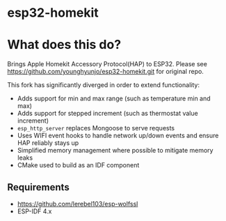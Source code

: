 # esp32-homekit

# What does this do?
Brings Apple Homekit Accessory Protocol(HAP) to ESP32.
Please see https://github.com/younghyunjo/esp32-homekit.git for original repo.

This fork has significantly diverged in order to extend functionality:
- Adds support for min and max range (such as temperature min and max)
- Adds support for stepped increment (such as thermostat value increment)
- `esp_http_server` replaces Mongoose to serve requests
- Uses WIFI event hooks to handle network up/down events and ensure HAP reliably stays up
- Simplified memory management where possible to mitigate memory leaks
- CMake used to build as an IDF component

## Requirements
 - https://github.com/lerebel103/esp-wolfssl
 - ESP-IDF 4.x